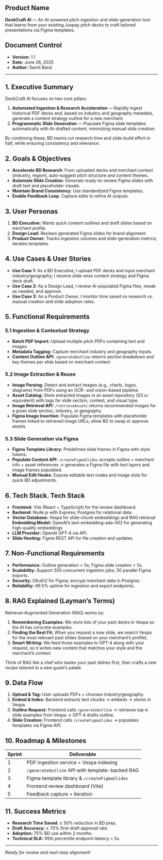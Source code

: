 ## Product Name

**DeckCraft AI** — An AI-powered pitch ingestion and slide-generation tool that learns from your existing Juspay pitch decks to craft tailored presentations via Figma templates.

## Document Control

- **Version:** 1.1
- **Date:** June 26, 2025
- **Author:** Samit Barai

---

## 1. Executive Summary

DeckCraft AI focuses on two core pillars:

1. **Automated Ingestion & Research Acceleration** — Rapidly ingest historical PDF decks and, based on industry and geography metadata, generate a content strategy outline for a new merchant.
2. **Programmatic Slide Generation** — Populate Figma slide templates automatically with AI-drafted content, minimizing manual slide creation.

By combining these, BD teams cut research time and slide-build effort in half, while ensuring consistency and relevance.

## 2. Goals & Objectives

- **Accelerate BD Research**: From uploaded decks and merchant context (industry, region), auto-suggest pitch structure and content themes.
- **Automate Slide Creation**: Generate ready-to-review Figma slides with draft text and placeholder visuals.
- **Maintain Brand Consistency**: Use standardized Figma templates.
- **Enable Feedback Loop**: Capture edits to refine AI outputs.

## 3. User Personas

1. **BD Executive:** Wants quick content outlines and draft slides based on merchant profile.
2. **Design Lead:** Reviews generated Figma slides for brand alignment.
3. **Product Owner:** Tracks ingestion volumes and slide-generation metrics; iterates templates.

## 4. Use Cases & User Stories

- **Use Case 1:** As a BD Executive, I upload PDF decks and input merchant industry/geography; I receive slide-wise content strategy and Figma deck draft.
- **Use Case 2:** As a Design Lead, I review AI-populated Figma files, tweak as needed, and approve.
- **Use Case 3:** As a Product Owner, I monitor time saved on research vs. manual creation and slide adoption rates.

## 5. Functional Requirements

### 5.1 Ingestion & Contextual Strategy

- **Batch PDF Import:** Upload multiple pitch PDFs containing text and images.
- **Metadata Tagging:** Capture merchant industry and geography inputs.
- **Content Outline API:** `/generateOutline` returns section breakdown and key themes per slide based on merchant context.

### 5.2 Image Extraction & Reuse

- **Image Parsing:** Detect and extract images (e.g., charts, logos, diagrams) from PDFs using an OCR- and vision-based pipeline.
- **Asset Catalog:** Store extracted images in an asset repository (S3 or equivalent) with tags for slide section, context, and visual type.
- **Image Retrieval API:** `/retrieveAssets` returns recommended images for a given slide section, industry, or geography.
- **Figma Image Insertion:** Populate Figma templates with placeholder frames linked to retrieved image URLs; allow BD to swap or approve assets.

### 5.3 Slide Generation via Figma

- **Figma Template Library:** Predefined slide frames in Figma with style tokens.
- **Populate Content API:** `/createFigmaSlides` accepts outline + merchant info + asset references → generates a Figma file with text layers and image frames populated.
- **Manual Edit Hooks:** Expose editable text nodes and image slots for quick BD adjustments.

## 6. Tech Stack. Tech Stack

- **Frontend:** Vite (React + TypeScript) for the review dashboard.
- **Backend:** Node.js with Express; Postgres for relational data.
- **Vector Database:** Vespa for slide-chunk embeddings and RAG retrieval
  **Embedding Model:** OpenAI’s text-embedding-ada-002 for generating high-quality embeddings
- **LLM Provider:** OpenAI GPT-4 via API.
- **Slide Hosting:** Figma REST API for file creation and updates.

## 7. Non-Functional Requirements

- **Performance:** Outline generation < 3s; Figma slide creation < 5s.
- **Scalability:** Support 500 concurrent ingestion jobs; 50 parallel Figma exports.
- **Security:** OAuth2 for Figma; encrypt merchant data in Postgres.
- **Reliability:** 99.5% uptime for ingestion and export endpoints.

## 8. RAG Explained (Layman’s Terms)

Retrieval-Augmented Generation (RAG) works by:

1. **Remembering Examples:** We store bits of your past decks in Vespa so the AI has concrete examples.
2. **Finding the Best Fit:** When you request a new slide, we search Vespa for the most relevant past slides (based on your merchant’s profile).
3. **Smart Writing:** We feed those examples to GPT-4 along with your request, so it writes new content that matches your style and the merchant’s context.

Think of RAG like a chef who tastes your past dishes first, then crafts a new recipe tailored to a new guest’s palate.

## 9. Data Flow

1. **Upload & Tag:** User uploads PDFs + chooses industry/geography.
2. **Embed & Index:** Backend extracts text chunks → embeds → stores in Vespa.
3. **Outline Request:** Frontend calls `/generateOutline` → retrieves top-k slide examples from Vespa → GPT-4 drafts outline.
4. **Slide Creation:** Frontend calls `/createFigmaSlides` → populates templates via Figma API.

## 10. Roadmap & Milestones

| Sprint | Deliverable                                     |
| ------ | ----------------------------------------------- |
| 1      | PDF ingestion service + Vespa indexing          |
| 2      | `/generateOutline` API with template-backed RAG |
| 3      | Figma template library & `/createFigmaSlides`   |
| 4      | Frontend review dashboard (Vite)                |
| 5      | Feedback capture + iteration                    |

## 11. Success Metrics

- **Research Time Saved:** ≥ 50% reduction in BD prep.
- **Draft Accuracy:** ≥ 70% first-draft approval rate.
- **Adoption:** 75% BD use within 2 months.
- **Technical SLA:** 95th percentile endpoint latency < 5s.

---

_Ready for review and next-step alignment!_

